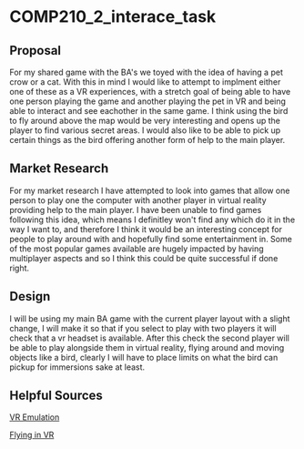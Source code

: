 # COMP210_2_interace_task

## Proposal

For my shared game with the BA's we toyed with the idea of having a pet crow or a cat. With this in mind I would like to attempt to implment either one of these as a VR experiences, with a stretch goal of being able to have one person playing the game and another playing the pet in VR and being able to interact and see eachother in the same game. I think using the bird to fly around above the map would be very interesting and opens up the player to find various secret areas. I would also like to be able to pick up certain things as the bird offering another form of help to the main player.

## Market Research

For my market research I have attempted to look into games that allow one person to play one the computer with another player in virtual reality providing help to the main player. I have been unable to find games following this idea, which means I definitley won't find any which do it in the way I want to, and therefore I think it would be an interesting concept for people to play around with and hopefully find some entertainment in. Some of the most popular games available are hugely impacted by having multiplayer aspects and so I think this could be quite successful if done right.

## Design

I will be using my main BA game with the current player layout with a slight change, I will make it so that if you select to play with two players it will check that a vr headset is available. After this check the second player will be able to play alongside them in virtual reality, flying around and moving objects like a bird, clearly I will have to place limits on what the bird can pickup for immersions sake at least.

## Helpful Sources
[VR Emulation](https://developers.immerseum.io/)

[Flying in VR](https://www.youtube.com/watch?v=cKFcqBQ_lIM)
